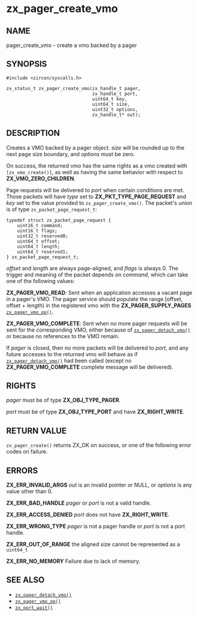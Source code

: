 # zx_pager_create_vmo

## NAME

<!-- Updated by update-docs-from-abigen, do not edit. -->

pager_create_vmo - create a vmo backed by a pager

## SYNOPSIS

<!-- Updated by update-docs-from-abigen, do not edit. -->

```
#include <zircon/syscalls.h>

zx_status_t zx_pager_create_vmo(zx_handle_t pager,
                                zx_handle_t port,
                                uint64_t key,
                                uint64_t size,
                                uint32_t options,
                                zx_handle_t* out);
```

## DESCRIPTION

Creates a VMO backed by a pager object. *size* will be rounded up to the next page size
boundary, and *options* must be zero.

On success, the returned vmo has the same rights as a vmo created with `[zx_vmo_create()]`, as well
as having the same behavior with respect to **ZX_VMO_ZERO_CHILDREN**.

Page requests will be delivered to *port* when certain conditions are met. Those packets will have
*type* set to **ZX_PKT_TYPE_PAGE_REQUEST** and *key* set to the value provided to
`zx_pager_create_vmo()`. The packet's union is of type `zx_packet_page_request_t`:

```
typedef struct zx_packet_page_request {
    uint16_t command;
    uint16_t flags;
    uint32_t reserved0;
    uint64_t offset;
    uint64_t length;
    uint64_t reserved1;
} zx_packet_page_request_t;
```

*offset* and *length* are always page-aligned, and *flags* is always 0. The trigger and meaning of
the packet depends on *command*, which can take one of the following values:

**ZX_PAGER_VMO_READ**: Sent when an application accesses a vacant page in a pager's VMO. The
pager service should populate the range [offset, offset + length) in the registered vmo with
the **ZX_PAGER_SUPPLY_PAGES** [`zx_pager_vmo_op()`].

**ZX_PAGER_VMO_COMPLETE**: Sent when no more pager requests will be sent for the corresponding
VMO, either because of [`zx_pager_detach_vmo()`] or because no references to the VMO remain.

If *pager* is closed, then no more packets will be delivered to *port*, and any future accesses to
the returned vmo will behave as if [`zx_pager_detach_vmo()`] had been called (except no
**ZX_PAGER_VMO_COMPLETE** complete message will be delivered).

## RIGHTS

<!-- Updated by update-docs-from-abigen, do not edit. -->

*pager* must be of type **ZX_OBJ_TYPE_PAGER**.

*port* must be of type **ZX_OBJ_TYPE_PORT** and have **ZX_RIGHT_WRITE**.

## RETURN VALUE

`zx_pager_create()` returns ZX_OK on success, or one of the following error codes on failure.

## ERRORS

**ZX_ERR_INVALID_ARGS** *out* is an invalid pointer or NULL, or *options* is any value other than
0.

**ZX_ERR_BAD_HANDLE** *pager* or *port* is not a valid handle.

**ZX_ERR_ACCESS_DENIED** *port* does not have **ZX_RIGHT_WRITE**.

**ZX_ERR_WRONG_TYPE** *pager* is not a pager handle or *port* is not a port handle.

**ZX_ERR_OUT_OF_RANGE** the aligned size cannot be represented as a `uint64_t`

**ZX_ERR_NO_MEMORY**  Failure due to lack of memory.

## SEE ALSO

 - [`zx_pager_detach_vmo()`]
 - [`zx_pager_vmo_op()`]
 - [`zx_port_wait()`]

<!-- References updated by update-docs-from-abigen, do not edit. -->

[`zx_pager_detach_vmo()`]: pager_detach_vmo.md
[`zx_pager_vmo_op()`]: pager_vmo_op.md
[`zx_port_wait()`]: port_wait.md

